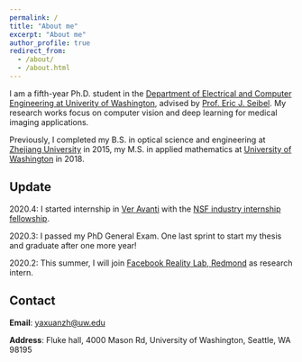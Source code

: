 ```yaml
---
permalink: /
title: "About me"
excerpt: "About me"
author_profile: true
redirect_from: 
  - /about/
  - /about.html
---
```


I am a fifth-year Ph.D. student in the [Department of Electrical and Computer Engineering at Univerity of Washington](https://www.ece.uw.edu/), advised by [Prof. Eric J. Seibel](https://scholar.google.nl/citations?user=01a-2x0AAAAJ&hl=en). My research works focus on computer vision and deep learning for medical imaging applications. 

Previously, I completed my B.S. in optical science and engineering at [Zhejiang University](http://opt.zju.edu.cn/opten/) in 2015, my M.S. in applied mathematics at [University of Washington](https://amath.washington.edu/) in 2018. 


Update
-------------
2020.4: I started internship in [Ver Avanti](https://veravanti.com/) with the [NSF industry internship fellowship](https://www.nsf.gov/pubs/2018/nsf18102/nsf18102.jsp).

2020.3: I passed my PhD General Exam. One last sprint to start my thesis and graduate after one more year!

2020.2: This summer, I will join [Facebook Reality Lab, Redmond](https://research.fb.com/category/augmented-reality-virtual-reality/) as research intern.

Contact
-------------
**Email**: yaxuanzh@uw.edu

**Address**: Fluke hall, 4000 Mason Rd, University of Washington, Seattle, WA 98195
